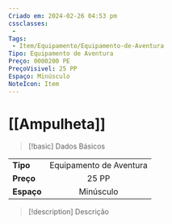 ```yaml
---
Criado em: 2024-02-26 04:53 pm
cssclasses:
 - 
Tags:
 - Item/Equipamento/Equipamento-de-Aventura
Tipo: Equipamento de Aventura
Preço: 0000200 PE
PreçoVisivel: 25 PP
Espaço: Minúsculo
NoteIcon: Item
---
```

# [[Ampulheta]]

> [!basic] Dados Básicos
> 
|            |     |
| ---------- |:---:|
| **Tipo**   |  Equipamento de Aventura   |
| **Preço**  |   25 PP   |
| **Espaço** |  Minúsculo   |
>
 
> [!description] Descrição
> 
>

